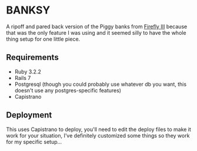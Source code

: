 # BANKSY

A ripoff and pared back version of the Piggy banks from [Firefly III](https://github.com/firefly-iii/firefly-iii) because that was the only
feature I was using and it seemed silly to have the whole thing setup for one little piece.


## Requirements
- Ruby 3.2.2
- Rails 7
- Postgresql (though you could probably use whatever db you want, this doesn't use any postgres-specific features)
- Capistrano

## Deployment
This uses Capistrano to deploy, you'll need to edit the deploy files to make it work for your situation, I've
definitely customized some things so they work for my specific setup...
